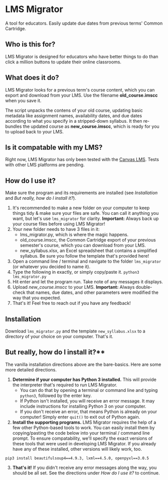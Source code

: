 # LMS Migrator
A tool for educators. Easily update due dates from previous terms' Common Cartridge.

## Who is this for?
LMS Migrator is designed for educators who have better things to do than click a million buttons to update their online classrooms.

## What does it do?
LMS Migrator looks for a previous term's course content, which you can export and download from your LMS. Use the filename **old_course.imscc** when you save it.

The script unpacks the contens of your old course, updating basic metadata like assignment names, availability dates, and due dates according to what you specify in a stripped-down syllabus. It then re-bundles the updated course as **new_course.imscc**, which is ready for you to upload back to your LMS.

## Is it compatable with my LMS?
Right now, LMS Migrator has only been tested with the [Canvas LMS](https://www.instructure.com/canvas/). Tests with other LMS platforms are pending.

## How do I use it?
Make sure the program and its requirements are installed (see *Installation* and *But really, how do I install it?*).
1. It's recommended to make a new folder on your computer to keep things tidy & make sure your files are safe. You can call it anything you want, but let's use `lms_migrator` for clarity. **Important:** Always back up your course files before using LMS Migrator!
2. Your new folder needs to have 3 files in it:
	* lms_migrator.py, which is where the magic happens.
	* old_course.imscc, the Common Cartridge export of your previous semester's course, which you can download from your LMS.
	* new_syllabus.xlsx, an Excel spreadsheet that contains a simplified syllabus. Be sure you follow the template that's provided here!
3. Open a command line / terminal and navigate to the folder `lms_migrator` (or whatever you decided to name it).
4. Type the following in exactly, or simply copy/paste it. `python3 lms_migrator.py`
5. Hit enter and let the program run. Take note of any messages it displays.
6. Upload *new_course.imscc* to your LMS. **Important:** Always double-check that names, due dates, and other parameters were modified the way that you expected.
7. That's it! Feel free to reach out if you have any feedback!

## Installation
Download `lms_migrator.py` and the template `new_syllabus.xlsx` to a directory of your choice on your computer. That's it.

## But really, how do I install it?**
The vanilla installation directions above are the bare-basics. Here are some more detailed directions.
1. **Determine if your computer has Python 3 installed.** This will provide the interpreter that's required to run LMS Migrator.
	* You can do that by opening a terminal or command line and typing `python3`, followed by the enter key.
	* If Python isn't installed, you will receive an error message. It may include instructions for installing Python 3 on your computer.
	* If you don't receive an error, that means Python is already on your computer! Simply enter `quit()` to exit out of Python again.
2. **Install the supporting programs.** LMS Migrator requires the help of a few other Python-based tools to work. You can easily install them by copying/pasting the code below into your terminal / command line prompt. To ensure compatability, we'll specify the exact versions of these tools that were used in developing LMS Migrator. If you already have any of these installed, other versions will likely work, too.
```
pip3 install beautifulsoup4==4.9.3, lxml==4.5.0, openpyxl==3.0.5
```
3. **That's it!** If you didn't receive any error messages along the way, you should be all set. See the directions under *How do I use it?* to continue.
